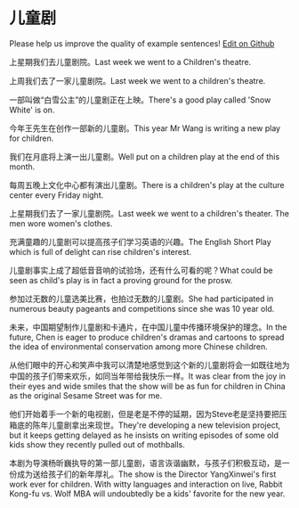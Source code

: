# 儿童剧

Please help us improve the quality of example sentences! [Edit on Github](https://github.com/jiyushe/jiyu-example-sentence-source/blob/main/chinese/ertongju.md)

<p><span class="chinese">上星期我们去儿童剧院。</span><span class="english">Last week we went to a Children's theatre.</span></p>

<p><span class="chinese">上周我们去了一家儿童剧院。</span><span class="english">Last week we went to a children's theatre.</span></p>

<p><span class="chinese">一部叫做“白雪公主”的儿童剧正在上映。</span><span class="english">There's a good play called 'Snow White' is on.</span></p>

<p><span class="chinese">今年王先生在创作一部新的儿童剧。</span><span class="english">This year Mr Wang is writing a new play for children.</span></p>

<p><span class="chinese">我们在月底将上演一出儿童剧。</span><span class="english">Well put on a children play at the end of this month.</span></p>

<p><span class="chinese">每周五晚上文化中心都有演出儿童剧。</span><span class="english">There is a children's play at the culture center every Friday night.</span></p>

<p><span class="chinese">上星期我们去了一家儿童剧院。</span><span class="english">Last week we went to a children's theater. The men wore women's clothes.</span></p>

<p><span class="chinese">充满童趣的儿童剧可以提高孩子们学习英语的兴趣。</span><span class="english">The English Short Play which is full of delight can rise children's interest.</span></p>

<p><span class="chinese">儿童剧事实上成了超低音音响的试验场，还有什么可看的呢？</span><span class="english">What could be seen as child's play is in fact a proving ground for the prosw.</span></p>

<p><span class="chinese">参加过无数的儿童选美比赛，也拍过无数的儿童剧。</span><span class="english">She had participated in numerous beauty pageants and competitions since she was 10 year old.</span></p>

<p><span class="chinese">未来，中国期望制作儿童剧和卡通片，在中国儿童中传播环境保护的理念。</span><span class="english">In the future, Chen is eager to produce children's dramas and cartoons to spread the idea of environmental conservation among more Chinese children.</span></p>

<p><span class="chinese">从他们眼中的开心和笑声中我可以清楚地感觉到这个新的儿童剧将会一如既往地为中国的孩子们带来欢乐，如同当年带给我快乐一样。</span><span class="english">It was clear from the joy in their eyes and wide smiles that the show will be as fun for children in China as the original Sesame Street was for me.</span></p>

<p><span class="chinese">他们开始着手一个新的电视剧，但是老是不停的延期，因为Steve老是坚持要把压箱底的陈年儿童剧拿出来现世。</span><span class="english">They're developing a new television project, but it keeps getting delayed as he insists on writing episodes of some old kids show they recently pulled out of mothballs.</span></p>

<p><span class="chinese">本剧为导演杨昕巍执导的第一部儿童剧，语言诙谐幽默，与孩子们积极互动，是一份成为送给孩子们的新年厚礼。</span><span class="english">The show is the Director YangXinwei's first work ever for children. With witty languages and interaction on live, Rabbit Kong-fu vs. Wolf MBA will undoubtedly be a kids' favorite for the new year.</span></p>

